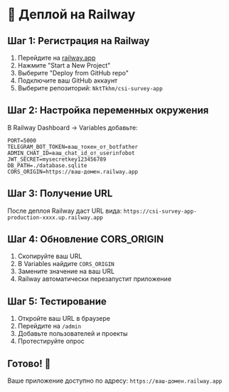 # 🚀 Деплой на Railway

## Шаг 1: Регистрация на Railway

1. Перейдите на [railway.app](https://railway.app)
2. Нажмите "Start a New Project"
3. Выберите "Deploy from GitHub repo"
4. Подключите ваш GitHub аккаунт
5. Выберите репозиторий: `NktTkhm/csi-survey-app`

## Шаг 2: Настройка переменных окружения

В Railway Dashboard → Variables добавьте:

```
PORT=5000
TELEGRAM_BOT_TOKEN=ваш_токен_от_botfather
ADMIN_CHAT_ID=ваш_chat_id_от_userinfobot
JWT_SECRET=mysecretkey123456789
DB_PATH=./database.sqlite
CORS_ORIGIN=https://ваш-домен.railway.app
```

## Шаг 3: Получение URL

После деплоя Railway даст URL вида:
`https://csi-survey-app-production-xxxx.up.railway.app`

## Шаг 4: Обновление CORS_ORIGIN

1. Скопируйте ваш URL
2. В Variables найдите `CORS_ORIGIN`
3. Замените значение на ваш URL
4. Railway автоматически перезапустит приложение

## Шаг 5: Тестирование

1. Откройте ваш URL в браузере
2. Перейдите на `/admin`
3. Добавьте пользователей и проекты
4. Протестируйте опрос

## Готово! 🎉

Ваше приложение доступно по адресу:
`https://ваш-домен.railway.app`

